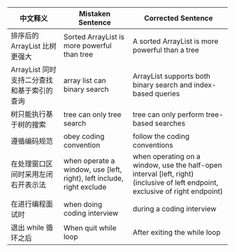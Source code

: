 | 中文释义                                      | Mistaken Sentence                          | Corrected Sentence                                      |
|-----------------------------------------------|--------------------------------------------|---------------------------------------------------------|
| 排序后的 ArrayList 比树更强大                  | Sorted ArrayList is more powerful than tree | A sorted ArrayList is more powerful than a tree         |
| ArrayList 同时支持二分查找和基于索引的查询      | array list can binary search               | ArrayList supports both binary search and index-based queries |
| 树只能执行基于树的搜索                         | tree can only tree search                  | tree can only perform tree-based searches               |
| 遵循编码规范                                  | obey coding convention                     | follow the coding conventions                           |
| 在处理窗口区间时采用左闭右开表示法            | when operate a window, use [left, right), left include, right exclude | when operating on a window, use the half-open interval [left, right) (inclusive of left endpoint, exclusive of right endpoint) |
| 在进行编程面试时                              | when doing coding interview                | during a coding interview                               |
| 退出 while 循环之后                           | When quit while loop                       | After exiting the while loop                            |
